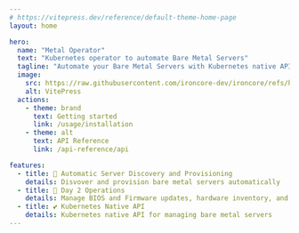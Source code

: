 ```yaml
---
# https://vitepress.dev/reference/default-theme-home-page
layout: home

hero:
  name: "Metal Operator"
  text: "Kubernetes operator to automate Bare Metal Servers"
  tagline: "Automate your Bare Metal Servers with Kubernetes native API"
  image:
    src: https://raw.githubusercontent.com/ironcore-dev/ironcore/refs/heads/main/docs/assets/logo_borderless.svg
    alt: VitePress
  actions:
    - theme: brand
      text: Getting started
      link: /usage/installation
    - theme: alt
      text: API Reference
      link: /api-reference/api

features:
  - title: 🚀 Automatic Server Discovery and Provisioning
    details: Disvover and provision bare metal servers automatically
  - title: 🚧 Day 2 Operations
    details: Manage BIOS and Firmware updates, hardware inventory, and more
  - title: 💕 Kubernetes Native API
    details: Kubernetes native API for managing bare metal servers
---
```


